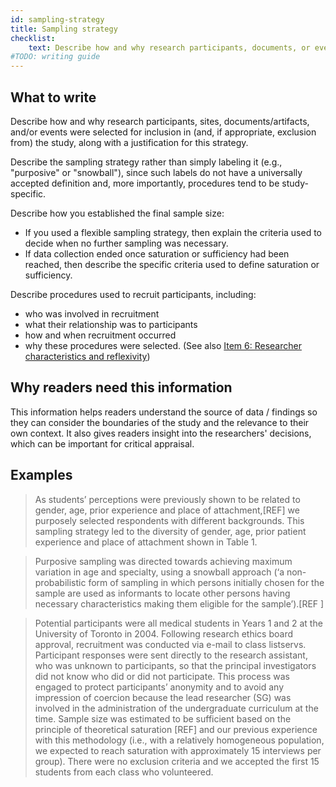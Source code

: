 ```yaml
---
id: sampling-strategy
title: Sampling strategy
checklist: 
    text: Describe how and why research participants, documents, or events were selected; criteria for deciding when no further sampling was necessary, and the rationale for those criteria.
#TODO: writing guide
---
```


## What to write

Describe how and why research participants, sites, documents/artifacts, and/or events were selected for inclusion in (and, if appropriate, exclusion from) the study, along with a justification for this strategy.

Describe the sampling strategy rather than simply labeling it (e.g., "purposive" or "snowball"), since such labels do not have a universally accepted definition and, more importantly, procedures tend to be study- specific.
<!-- #TODO: null case for sampling strategy -->

Describe how you established the final sample size:

* If you used a flexible sampling strategy, then explain the criteria used to decide when no further sampling was necessary.
* If data collection ended once saturation or sufficiency had been reached, then describe the specific criteria used to define saturation or sufficiency.
<!-- #TODO: null case for sample size-->
<!-- #TODO definition of sampling implies design judgement  -->

Describe procedures used to recruit participants, including:

* who was involved in recruitment
* what their relationship was to participants
* how and when recruitment occurred
* why these procedures were selected. (See also [Item 6: Researcher characteristics and reflexivity](./#researcher-characteristics-and-reflexivity))

## Why readers need this information

This information helps readers understand the source of data / findings so they can consider the boundaries of the study and the relevance to their own context. It also gives readers insight into the researchers' decisions, which can be important for critical appraisal.

## Examples

> As students’ perceptions were previously shown to be related to gender, age, prior experience and place of attachment,[REF] we purposely selected respondents with different backgrounds. This sampling strategy led to the diversity of gender, age, prior patient experience and place of attachment shown in Table 1.

> Purposive sampling was directed towards achieving maximum variation in age and specialty, using a snowball approach (‘a non-probabilistic form of sampling in which persons initially chosen for the sample are used as informants to locate other persons having necessary characteristics making them eligible for the sample’).[REF ]

> Potential participants were all medical students in Years 1 and 2 at the University of Toronto in 2004. Following research ethics board approval, recruitment was conducted via e-mail to class listservs. Participant responses were sent directly to the research assistant, who was unknown to participants, so that the principal investigators did not know who did or did not participate. This process was engaged to protect participants’ anonymity and to avoid any impression of coercion because the lead researcher (SG) was involved in the administration of the undergraduate curriculum at the time. Sample size was estimated to be sufficient based on the principle of theoretical saturation [REF] and our previous experience with this methodology (i.e., with a relatively homogeneous population, we expected to reach saturation with approximately 15 interviews per group). There were no exclusion criteria and we accepted the first 15 students from each class who volunteered.
